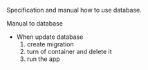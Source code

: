 Specification and manual how to use database.

Manual to database
- When update database
	1. create migration
	2. turn of container and delete it
	3. run the app